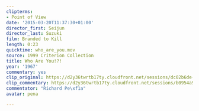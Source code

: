 ```yaml
---
clipterms:
- Point of View
date: '2015-03-20T11:37:30+01:00'
director_first: Seijun
director_last: Suzuki
film: Branded to Kill
length: 0:23
quicktime: who_are_you.mov
source: 1999 Criterion Collection
title: Who Are You!?!
year: '1967'
commentary: yes
clip_original: https://d2y36twrtb17ty.cloudfront.net/sessions/dc02b6de-e083-4ae3-b381-ae31015d3e89/ecded75b-2b93-4c56-87c8-ae31015d3e90-375bb7e4-84ea-46d2-b9b4-ae31015d5b25.mp4
clip_commentary: https://d2y36twrtb17ty.cloudfront.net/sessions/b0954a9f-8882-4ba1-a456-ae31015d4843/158ebc53-3101-4ef8-aaee-ae31015d484b-f25c301f-ba33-4d7d-986c-ae31015d647b.mp4
commentator: "Richard Pe\xf1a"
avatar: pena

---
```

